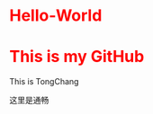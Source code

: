 <style>
  h1{color:red;}
</style>
# Hello-World
<h1 color="red">This is my GitHub</h1>
<div>
  <p>This is TongChang </p>
  <p>这里是通畅</p>
</div>
